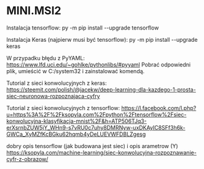 # MINI.MSI2

Instalacja tensorflow:
py -m pip install --upgrade tensorflow

Instalacja Keras (najpierw musi być tensorflow):
py -m pip install --upgrade keras

W przypadku błędu z PyYAML:
https://www.lfd.uci.edu/~gohlke/pythonlibs/#pyyaml
Pobrać odpowiedni plik, umieścić w C:/system32 i zainstalować komendą.

Tutorial z sieci konwolucyjnych z keras:
https://steemit.com/polish/@jacekw/deep-learning-dla-kazdego-1-prosta-siec-neuronowa-rozpoznajaca-cyfry

Tutorial z sieci konwolucyjnych z tensorflow:
https://l.facebook.com/l.php?u=https%3A%2F%2Fksopyla.com%2Fpython%2Ftensorflow%2Fsiec-konwolucyjna-klasyfikacja-mnist%2F&h=ATP506TJq3-erXsrnbZUW5jY_WHn9-s7vRU0c7uhy8DMRNyw-uxDKAyIC8SFf3h6k-GWCa_XyMZfKcBGku62hqmb4yDeLUEVWFDBLZgesg

dobry opis tensorflow (jak budowana jest siec) i opis arametrow (Y)
https://ksopyla.com/machine-learning/siec-konwolucyjna-rozpoznawanie-cyfr-z-obrazow/
